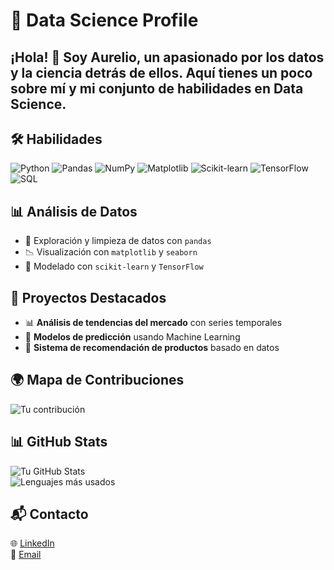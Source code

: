 # 🚀 Data Science Profile  

## ¡Hola! 👋 Soy Aurelio, un apasionado por los datos y la ciencia detrás de ellos. Aquí tienes un poco sobre mí y mi conjunto de habilidades en Data Science.

## 🛠 Habilidades  

![Python](https://img.shields.io/badge/Python-3776AB?style=flat&logo=python&logoColor=white)  ![Pandas](https://img.shields.io/badge/Pandas-150458?style=flat&logo=pandas&logoColor=white)  ![NumPy](https://img.shields.io/badge/NumPy-013243?style=flat&logo=numpy&logoColor=white) ![Matplotlib](https://img.shields.io/badge/Matplotlib-11557C?style=flat)  ![Scikit-learn](https://img.shields.io/badge/Scikit--Learn-F7931E?style=flat&logo=scikit-learn&logoColor=white)  ![TensorFlow](https://img.shields.io/badge/TensorFlow-FF6F00?style=flat&logo=tensorflow&logoColor=white)  ![SQL](https://img.shields.io/badge/SQL-003B57?style=flat&logo=mysql&logoColor=white)  

## 📊 Análisis de Datos  

- 🔎 Exploración y limpieza de datos con `pandas`  
- 📉 Visualización con `matplotlib` y `seaborn`  
- 🤖 Modelado con `scikit-learn` y `TensorFlow`  

## 🎯 Proyectos Destacados  

- 📊 **Análisis de tendencias del mercado** con series temporales  
- 🏥 **Modelos de predicción** usando Machine Learning  
- 🛒 **Sistema de recomendación de productos** basado en datos

## 🌍 Mapa de Contribuciones  

![Tu contribución](https://github-profile-summary-cards.vercel.app/api/cards/profile-details?username=yeyingz&theme=github_dark)  

## 📊 GitHub Stats  

![Tu GitHub Stats](https://github-readme-stats.vercel.app/api?username=yeyingz&show_icons=true&theme=radical)  
![Lenguajes más usados](https://github-readme-stats.vercel.app/api/top-langs/?username=yeyingz&layout=compact&theme=radical)  



## 📬 Contacto  

🌐 [LinkedIn](https://www.linkedin.com/in/aurelio-gs)  
📧 [Email](mailto:aureliogonzalezsalinas@gmail.com)  
